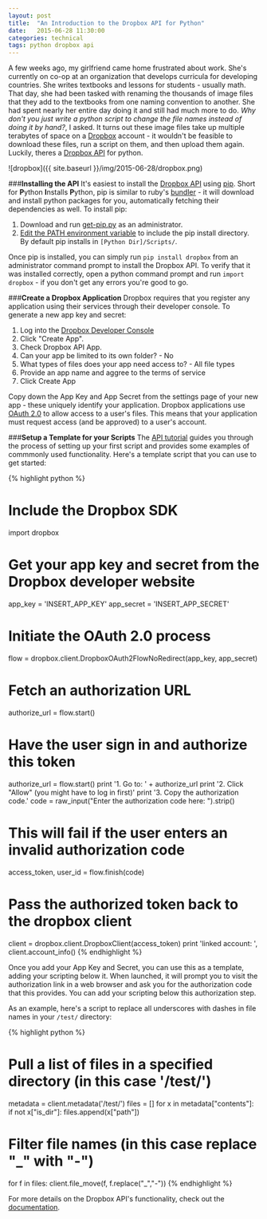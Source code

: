 ```yaml
---
layout: post
title:  "An Introduction to the Dropbox API for Python"
date:   2015-06-28 11:30:00
categories: technical
tags: python dropbox api
---
```

A few weeks ago, my girlfriend came home frustrated about work. She's currently on co-op at an organization that develops curricula for developing countries. She writes textbooks and lessons for students - usually math. That day, she had been tasked with renaming the thousands of image files that they add to the textbooks from one naming convention to another. She had spent nearly her entire day doing it and still had much more to do. *Why don't you just write a python script to change the file names instead of doing it by hand?*, I asked. It turns out these image files take up multiple terabytes of space on a [Dropbox](https://www.dropbox.com/) account - it wouldn't be feasible to download these files, run a script on them, and then upload them again. Luckily, theres a [Dropbox API](https://www.dropbox.com/developers/core) for python.

![dropbox]({{ site.baseurl }}/img/2015-06-28/dropbox.png)

###**Installing the API**
It's easiest to install the [Dropbox API](https://www.dropbox.com/developers/core) using [pip](https://pip.pypa.io/en/latest/index.html). Short for **P**ython **I**nstalls **P**ython, pip is similar to ruby's [bundler](http://bundler.io/) - it will download and install python packages for you, automatically fetching their dependencies as well. To install pip:

1. Download and run [get-pip.py](https://bootstrap.pypa.io/get-pip.py) as an administrator.
2. [Edit the PATH environment variable](http://stackoverflow.com/questions/23400030/windows-7-add-path) to include the pip install directory. By default pip installs in `[Python Dir]/Scripts/`.

Once pip is installed, you can simply run `pip install dropbox` from an administrator command prompt to install the Dropbox API. To verify that it was installed correctly, open a python command prompt and run `import dropbox` - if you don't get any errors you're good to go.

###**Create a Dropbox Application**
Dropbox requires that you register any application using their services through their developer console. To generate a new app key and secret:

1. Log into the [Dropbox Developer Console](https://www.dropbox.com/developers/apps)  
2. Click "Create App".
3. Check Dropbox API App.
4. Can your app be limited to its own folder? - No
5. What types of files does your app need access to? - All file types
6. Provide an app name and aggree to the terms of service
7. Click Create App

Copy down the App Key and App Secret from the settings page of your new app - these uniquely identify your application. Dropbox applications use [OAuth 2.0](http://oauth.net/2/) to allow access to a user's files. This means that your application must request access (and be approved) to a user's account.

###**Setup a Template for your Scripts**
The [API tutorial](https://www.dropbox.com/developers/core/start/python) guides you through the process of setting up your first script and provides some examples of commmonly used functionality. Here's a template script that you can use to get started:

{% highlight python %}
# Include the Dropbox SDK
import dropbox

# Get your app key and secret from the Dropbox developer website
app_key = 'INSERT_APP_KEY'
app_secret = 'INSERT_APP_SECRET'

# Initiate the OAuth 2.0 process
flow = dropbox.client.DropboxOAuth2FlowNoRedirect(app_key, app_secret)

# Fetch an authorization URL
authorize_url = flow.start()

# Have the user sign in and authorize this token
authorize_url = flow.start()
print '1. Go to: ' + authorize_url
print '2. Click "Allow" (you might have to log in first)'
print '3. Copy the authorization code.'
code = raw_input("Enter the authorization code here: ").strip()

# This will fail if the user enters an invalid authorization code
access_token, user_id = flow.finish(code)

# Pass the authorized token back to the dropbox client
client = dropbox.client.DropboxClient(access_token)
print 'linked account: ', client.account_info()
{% endhighlight %}

Once you add your App Key and Secret, you can use this as a template, adding your scripting below it. When launched, it will prompt you to visit the authorization link in a web browser and ask you for the authorization code that this provides. You can add your scripting below this authorization step. 

As an example, here's a script to replace all underscores with dashes in file names in your `/test/` directory:

{% highlight python %}
# Pull a list of files in a specified directory (in this case '/test/')
metadata = client.metadata('/test/')
files = []
for x in metadata["contents"]:
  if not x["is_dir"]: files.append(x["path"])

# Filter file names (in this case replace "_" with "-")
for f in files:
  client.file_move(f, f.replace("_","-"))
{% endhighlight %}

For more details on the Dropbox API's functionality, check out the [documentation](https://www.dropbox.com/developers/core/docs/python#DropboxClient).
